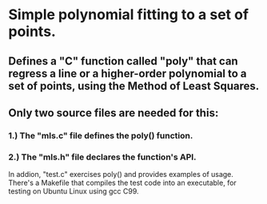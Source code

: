 # Simple polynomial fitting to a set of points.
## Defines a "C" function called "poly" that can regress a line or a higher-order polynomial to a set of points, using the Method of Least Squares.
## Only two source files are needed for this:
### 1.) The "mls.c" file defines the poly() function.
### 2.) The "mls.h" file declares the function's API.

In addion, "test.c" exercises poly() and provides examples of usage. There's a Makefile that compiles the test code into an executable, for testing on Ubuntu Linux using gcc C99.
